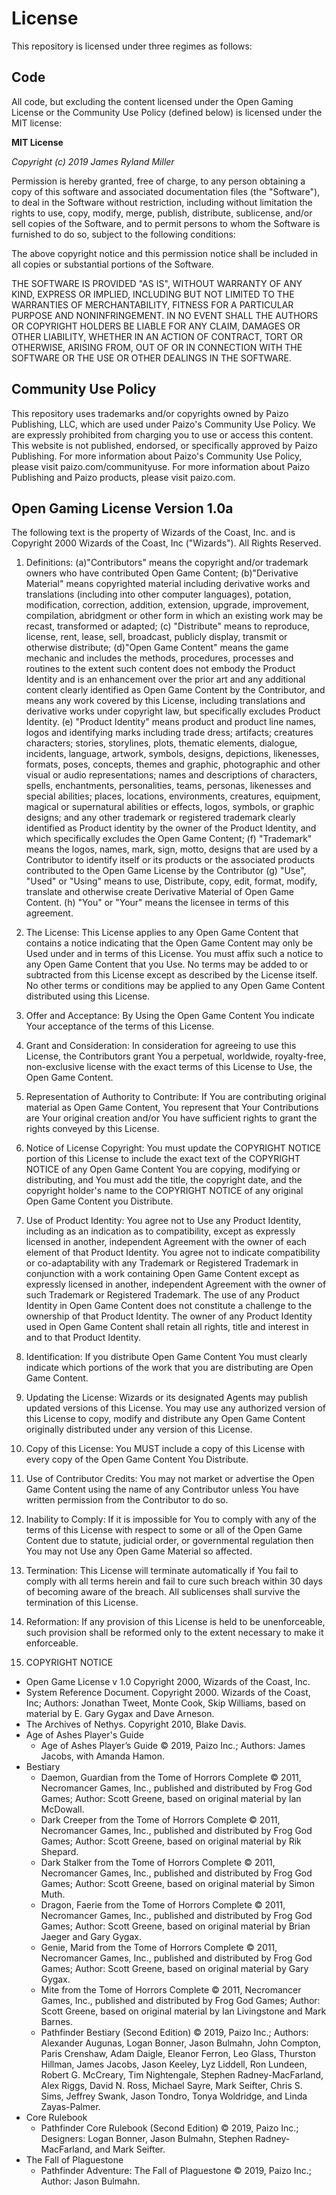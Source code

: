 # License

This repository is licensed under three regimes as follows: 

## Code

All code, but excluding the content licensed under the Open Gaming License or
the Community Use Policy (defined below) is licensed under the MIT license:

**MIT License**

*Copyright (c) 2019 James Ryland Miller*

Permission is hereby granted, free of charge, to any person obtaining a copy of
this software and associated documentation files (the "Software"), to deal in
the Software without restriction, including without limitation the rights to
use, copy, modify, merge, publish, distribute, sublicense, and/or sell copies of
the Software, and to permit persons to whom the Software is furnished to do so,
subject to the following conditions:

The above copyright notice and this permission notice shall be included in all
copies or substantial portions of the Software.

THE SOFTWARE IS PROVIDED "AS IS", WITHOUT WARRANTY OF ANY KIND, EXPRESS OR
IMPLIED, INCLUDING BUT NOT LIMITED TO THE WARRANTIES OF MERCHANTABILITY, FITNESS
FOR A PARTICULAR PURPOSE AND NONINFRINGEMENT. IN NO EVENT SHALL THE AUTHORS OR
COPYRIGHT HOLDERS BE LIABLE FOR ANY CLAIM, DAMAGES OR OTHER LIABILITY, WHETHER
IN AN ACTION OF CONTRACT, TORT OR OTHERWISE, ARISING FROM, OUT OF OR IN
CONNECTION WITH THE SOFTWARE OR THE USE OR OTHER DEALINGS IN THE SOFTWARE.

## Community Use Policy

This repository uses trademarks and/or copyrights owned by Paizo Publishing, LLC,
which are used under Paizo's Community Use Policy. We are expressly prohibited
from charging you to use or access this content. This website is not published,
endorsed, or specifically approved by Paizo Publishing. For more information
about Paizo's Community Use Policy, please visit paizo.com/communityuse. For
more information about Paizo Publishing and Paizo products, please visit
paizo.com.

## Open Gaming License Version 1.0a

The following text is the property of Wizards of the Coast, Inc. and is Copyright 2000 Wizards of the Coast, Inc ("Wizards"). All Rights Reserved.

1. Definitions: (a)"Contributors" means the copyright and/or trademark owners
   who have contributed Open Game Content; (b)"Derivative Material" means
   copyrighted material including derivative works and translations (including
   into other computer languages), potation, modification, correction, addition,
   extension, upgrade, improvement, compilation, abridgment or other form in
   which an existing work may be recast, transformed or adapted; (c)
   "Distribute" means to reproduce, license, rent, lease, sell, broadcast,
   publicly display, transmit or otherwise distribute; (d)"Open Game Content"
   means the game mechanic and includes the methods, procedures, processes and
   routines to the extent such content does not embody the Product Identity and
   is an enhancement over the prior art and any additional content clearly
   identified as Open Game Content by the Contributor, and means any work
   covered by this License, including translations and derivative works under
   copyright law, but specifically excludes Product Identity. (e) "Product
   Identity" means product and product line names, logos and identifying marks
   including trade dress; artifacts; creatures characters; stories, storylines,
   plots, thematic elements, dialogue, incidents, language, artwork, symbols,
   designs, depictions, likenesses, formats, poses, concepts, themes and
   graphic, photographic and other visual or audio representations; names and
   descriptions of characters, spells, enchantments, personalities, teams,
   personas, likenesses and special abilities; places, locations, environments,
   creatures, equipment, magical or supernatural abilities or effects, logos,
   symbols, or graphic designs; and any other trademark or registered trademark
   clearly identified as Product identity by the owner of the Product Identity,
   and which specifically excludes the Open Game Content; (f) "Trademark" means
   the logos, names, mark, sign, motto, designs that are used by a Contributor
   to identify itself or its products or the associated products contributed to
   the Open Game License by the Contributor (g) "Use", "Used" or "Using" means
   to use, Distribute, copy, edit, format, modify, translate and otherwise
   create Derivative Material of Open Game Content. (h) "You" or "Your" means
   the licensee in terms of this agreement.

2. The License: This License applies to any Open Game Content that contains a
   notice indicating that the Open Game Content may only be Used under and in
   terms of this License. You must affix such a notice to any Open Game Content
   that you Use. No terms may be added to or subtracted from this License except
   as described by the License itself. No other terms or conditions may be
   applied to any Open Game Content distributed using this License.

3. Offer and Acceptance: By Using the Open Game Content You indicate Your
   acceptance of the terms of this License.

4. Grant and Consideration: In consideration for agreeing to use this License,
   the Contributors grant You a perpetual, worldwide, royalty-free,
   non-exclusive license with the exact terms of this License to Use, the Open
   Game Content.

5. Representation of Authority to Contribute: If You are contributing original
   material as Open Game Content, You represent that Your Contributions are Your
   original creation and/or You have sufficient rights to grant the rights
   conveyed by this License.

6. Notice of License Copyright: You must update the COPYRIGHT NOTICE portion of
   this License to include the exact text of the COPYRIGHT NOTICE of any Open
   Game Content You are copying, modifying or distributing, and You must add the
   title, the copyright date, and the copyright holder's name to the COPYRIGHT
   NOTICE of any original Open Game Content you Distribute.

7. Use of Product Identity: You agree not to Use any Product Identity, including
   as an indication as to compatibility, except as expressly licensed in
   another, independent Agreement with the owner of each element of that Product
   Identity. You agree not to indicate compatibility or co-adaptability with any
   Trademark or Registered Trademark in conjunction with a work containing Open
   Game Content except as expressly licensed in another, independent Agreement
   with the owner of such Trademark or Registered Trademark. The use of any
   Product Identity in Open Game Content does not constitute a challenge to the
   ownership of that Product Identity. The owner of any Product Identity used in
   Open Game Content shall retain all rights, title and interest in and to that
   Product Identity.

8. Identification: If you distribute Open Game Content You must clearly indicate
   which portions of the work that you are distributing are Open Game Content.

9. Updating the License: Wizards or its designated Agents may publish updated
   versions of this License. You may use any authorized version of this License
   to copy, modify and distribute any Open Game Content originally distributed
   under any version of this License.

10. Copy of this License: You MUST include a copy of this License with every
    copy of the Open Game Content You Distribute.

11. Use of Contributor Credits: You may not market or advertise the Open Game
    Content using the name of any Contributor unless You have written permission
    from the Contributor to do so.

12. Inability to Comply: If it is impossible for You to comply with any of the
    terms of this License with respect to some or all of the Open Game Content
    due to statute, judicial order, or governmental regulation then You may not
    Use any Open Game Material so affected.

13. Termination: This License will terminate automatically if You fail to comply
    with all terms herein and fail to cure such breach within 30 days of
    becoming aware of the breach. All sublicenses shall survive the termination
    of this License.

14. Reformation: If any provision of this License is held to be unenforceable,
    such provision shall be reformed only to the extent necessary to make it
    enforceable.

15. COPYRIGHT NOTICE
  - Open Game License v 1.0 Copyright 2000, Wizards of the Coast, Inc.
  - System Reference Document. Copyright 2000. Wizards of the Coast, Inc;
    Authors: Jonathan Tweet, Monte Cook, Skip Williams, based on material by E.
    Gary Gygax and Dave Arneson.
  - The Archives of Nethys. Copyright 2010, Blake Davis.
  - Age of Ashes Player's Guide
    - Age of Ashes Player’s Guide © 2019, Paizo Inc.; Authors: James Jacobs, with Amanda Hamon.
  - Bestiary
    - Daemon, Guardian from the Tome of Horrors Complete © 2011, Necromancer
      Games, Inc., published and distributed by Frog God Games; Author: Scott
      Greene, based on original material by Ian McDowall.
    - Dark Creeper from the Tome of Horrors Complete © 2011, Necromancer Games,
      Inc., published and distributed by Frog God Games; Author: Scott Greene,
      based on original material by Rik Shepard.
    - Dark Stalker from the Tome of Horrors Complete © 2011, Necromancer Games,
      Inc., published and distributed by Frog God Games; Author: Scott Greene,
      based on original material by Simon Muth.
    - Dragon, Faerie from the Tome of Horrors Complete © 2011, Necromancer
      Games, Inc., published and distributed by Frog God Games; Author: Scott
      Greene, based on original material by Brian Jaeger and Gary Gygax.
    - Genie, Marid from the Tome of Horrors Complete © 2011, Necromancer Games,
      Inc., published and distributed by Frog God Games; Author: Scott Greene,
      based on original material by Gary Gygax.
    - Mite from the Tome of Horrors Complete © 2011, Necromancer Games, Inc.,
      published and distributed by Frog God Games; Author: Scott Greene, based
      on original material by Ian Livingstone and Mark Barnes.
    - Pathfinder Bestiary (Second Edition) © 2019, Paizo Inc.; Authors:
      Alexander Augunas, Logan Bonner, Jason Bulmahn, John Compton, Paris
      Crenshaw, Adam Daigle, Eleanor Ferron, Leo Glass, Thurston Hillman, James
      Jacobs, Jason Keeley, Lyz Liddell, Ron Lundeen, Robert G. McCreary, Tim
      Nightengale, Stephen Radney-MacFarland, Alex Riggs, David N. Ross, Michael
      Sayre, Mark Seifter, Chris S. Sims, Jeffrey Swank, Jason Tondro, Tonya
      Woldridge, and Linda Zayas-Palmer.
  - Core Rulebook 
    - Pathfinder Core Rulebook (Second Edition) © 2019, Paizo Inc.; Designers:
      Logan Bonner, Jason Bulmahn, Stephen Radney-MacFarland, and Mark Seifter.
  - The Fall of Plaguestone 
    - Pathfinder Adventure: The Fall of Plaguestone © 2019, Paizo Inc.; Author:
      Jason Bulmahn.
